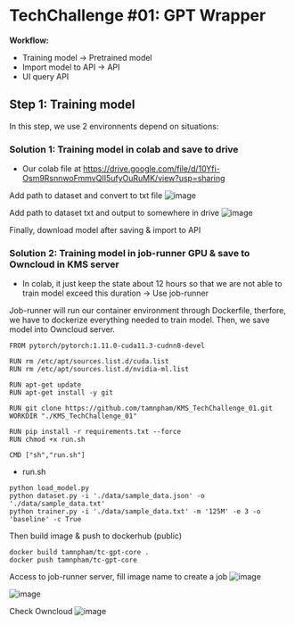 # TechChallenge #01: GPT Wrapper

**Workflow:**
- Training model -> Pretrained model
- Import model to API -> API
- UI query API

## Step 1: Training model
In this step, we use 2 environnents depend on situations:

### Solution 1: Training model in colab and save to drive
- Our colab file at https://drive.google.com/file/d/10Yfi-Osm9RsnnwoFmmvQII5ufyOuRuMK/view?usp=sharing

Add path to dataset and convert to txt file
![image](https://user-images.githubusercontent.com/90249100/168620892-53818ef7-8787-4814-84f9-12d995c92447.png)

Add path to dataset txt and output to somewhere in drive
![image](https://user-images.githubusercontent.com/90249100/168622040-2619417c-cb25-44ea-9cec-b91cd47c26cc.png)

Finally, download model after saving & import to API

### Solution 2: Training model in job-runner GPU & save to Owncloud in KMS server 
- In colab, it just keep the state about 12 hours so that we are not able to train model exceed this duration -> Use job-runner

Job-runner will run our container environment through Dockerfile, therfore, we have to dockerize everything needed to train model. Then, we save model into Owncloud server.

```
FROM pytorch/pytorch:1.11.0-cuda11.3-cudnn8-devel

RUN rm /etc/apt/sources.list.d/cuda.list
RUN rm /etc/apt/sources.list.d/nvidia-ml.list

RUN apt-get update
RUN apt-get install -y git

RUN git clone https://github.com/tamnpham/KMS_TechChallenge_01.git
WORKDIR "./KMS_TechChallenge_01"

RUN pip install -r requirements.txt --force
RUN chmod +x run.sh

CMD ["sh","run.sh"]
```
- run.sh
```
python load_model.py
python dataset.py -i './data/sample_data.json' -o './data/sample_data.txt'
python trainer.py -i './data/sample_data.txt' -m '125M' -e 3 -o 'baseline' -c True
```
Then build image & push to dockerhub (public)
```
docker build tamnpham/tc-gpt-core .
docker push tamnpham/tc-gpt-core
```
Access to job-runner server, fill image name to create a job
![image](https://user-images.githubusercontent.com/90249100/168628783-5c268dab-d75e-41a2-ad6f-5f78996581ce.png)

![image](https://user-images.githubusercontent.com/90249100/168648512-39b95779-c84a-47d6-9f81-f9772e590022.png)

Check Owncloud
![image](https://user-images.githubusercontent.com/90249100/168648874-6dd94a01-8f95-41dd-9906-ea962736e83e.png)

